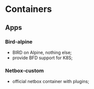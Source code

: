 # Containers

## Apps

### Bird-alpine

- BIRD on Alpine, nothing else;
- provide BFD support for K8S;

### Netbox-custom

- official netbox container with plugins;
